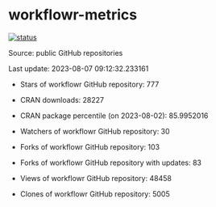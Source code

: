 
<!-- README.md is generated from README.Rmd. Please edit that file -->

# workflowr-metrics

[![status](https://github.com/workflowr/workflowr-metrics/workflows/metrics/badge.svg)](https://github.com/workflowr/workflowr-metrics/actions/workflows/metrics.yaml)

Source: public GitHub repositories

Last update: 2023-08-07 09:12:32.233161

<!--





* Weekly active projects (unique users):  ()

* Monthly active projects (unique users):  ()

* Number of workflowr projects on GitHub: 


-->

  - Stars of workflowr GitHub repository: 777

  - CRAN downloads: 28227

  - CRAN package percentile (on 2023-08-02): 85.9952016

  - Watchers of workflowr GitHub repository: 30

  - Forks of workflowr GitHub repository: 103

  - Forks of workflowr GitHub repository with updates: 83

  - Views of workflowr GitHub repository: 48458

  - Clones of workflowr GitHub repository: 5005
